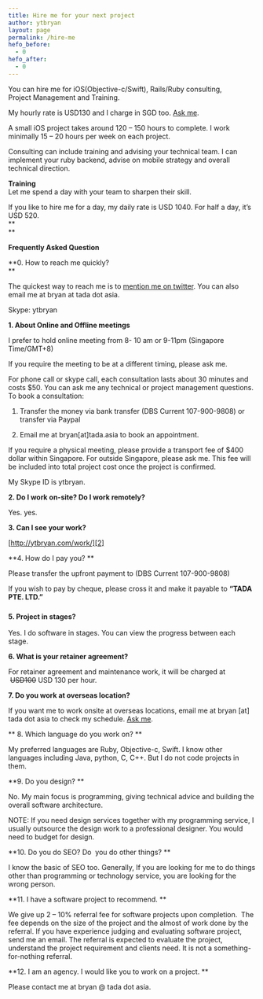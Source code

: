 ```yaml
---
title: Hire me for your next project
author: ytbryan
layout: page
permalink: /hire-me
hefo_before:
  - 0
hefo_after:
  - 0
---
```

You can hire me for iOS(Objective-c/Swift), Rails/Ruby consulting, Project Management and Training.

My hourly rate is USD130 and I charge in SGD too. [Ask me][1].

A small iOS project takes around 120 &#8211; 150 hours to complete. I work minimally 15 &#8211; 20 hours per week on each project.

Consulting can include training and advising your technical team. I can implement your ruby backend, advise on mobile strategy and overall technical direction.

**Training**  
Let me spend a day with your team to sharpen their skill.

If you like to hire me for a day, my daily rate is USD 1040. For half a day, it&#8217;s USD 520.  
**  
**

**Frequently Asked Question**

**0. How to reach me quickly?  
**

The quickest way to reach me is to [mention me on twitter][1]. You can also email me at bryan at tada dot asia.

Skype: ytbryan

**1. About Online and Offline meetings**

I prefer to hold online meeting from 8- 10 am or 9-11pm (Singapore Time/GMT+8)

If you require the meeting to be at a different timing, please ask me.

For phone call or skype call, each consultation lasts about 30 minutes and costs $50. You can ask me any technical or project management questions. To book a consultation:

1. Transfer the money via bank transfer (DBS Current 107-900-9808) or transfer via Paypal

2. Email me at bryan[at]tada.asia to book an appointment.

If you require a physical meeting, please provide a transport fee of $400 dollar within Singapore. For outside Singapore, please ask me. This fee will be included into total project cost once the project is confirmed.

My Skype ID is ytbryan.

**2. Do I work on-site? Do I work remotely?**

Yes. yes.

**3. Can I see your work?**

[http://ytbryan.com/work/][2]

**4. How do I pay you? **

Please transfer the upfront payment to (DBS Current 107-900-9808)

If you wish to pay by cheque, please cross it and make it payable to **&#8220;TADA PTE. LTD.&#8221;**  
<strong style="line-height: 1.5em;"><br /> 5. Project in stages? </strong>

Yes. I do software in stages. You can view the progress between each stage.

**6. What is your retainer agreement?**

For retainer agreement and maintenance work, it will be charged at  <del>USD100</del> USD 130 per hour.

**7. Do you work at overseas location?**

If you want me to work onsite at overseas locations, email me at bryan [at] tada dot asia to check my schedule. [Ask me][1].

** 8. Which language do you work on? **

My preferred languages are Ruby, Objective-c, Swift. I know other languages including Java, python, C, C++. But I do not code projects in them.

**9. Do you design? **

No. My main focus is programming, giving technical advice and building the overall software architecture.

NOTE: If you need design services together with my programming service, I usually outsource the design work to a professional designer. You would need to budget for design.

**10. Do you do SEO? Do  you do other things? **

I know the basic of SEO too. Generally, If you are looking for me to do things other than programming or technology service, you are looking for the wrong person.

**11. I have a software project to recommend. **

We give up 2 &#8211; 10% referral fee for software projects upon completion.  The fee depends on the size of the project and the almost of work done by the referral. If you have experience judging and evaluating software project, send me an email. The referral is expected to evaluate the project, understand the project requirement and clients need. It is not a something-for-nothing referral.

**12. I am an agency. I would like you to work on a project. **

Please contact me at bryan @ tada dot asia.

 [1]: https://twitter.com/intent/tweet?text=@ytbryan
 [2]: http://ytbryan.com/work
